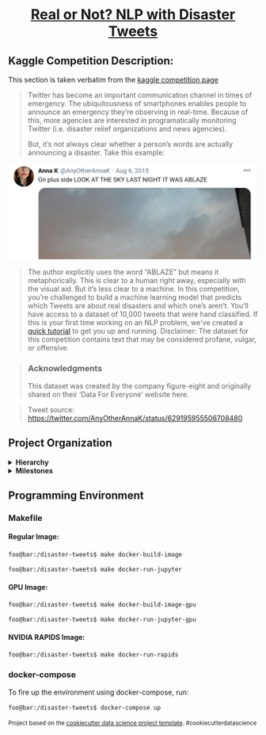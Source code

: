 <h1 align="center">
<p><a href="https://www.kaggle.com/c/nlp-getting-started">Real or Not? NLP with Disaster Tweets</a></p>
</h1>

## Kaggle Competition Description:
This section is taken verbatim from the [kaggle competition page](https://www.kaggle.com/c/nlp-getting-started)

>Twitter has become an important communication channel in times of emergency.
>The ubiquitousness of smartphones enables people to announce an emergency they’re observing in real-time. Because of this, more agencies are interested in programatically monitoring Twitter (i.e. disaster relief organizations and news agencies).
>
>But, it’s not always clear whether a person’s words are actually announcing a disaster. Take this example:

![](reports/figures/ablaze.png)


>The author explicitly uses the word “ABLAZE” but means it metaphorically. This is clear to a human right away, especially with the visual aid. But it’s less clear to a machine.
>In this competition, you’re challenged to build a machine learning model that predicts which Tweets are about real disasters and which one’s aren’t. You’ll have access to a dataset of 10,000 tweets that were hand classified. If this is your first time working on an NLP problem, we've created a [quick tutorial](https://www.kaggle.com/philculliton/nlp-getting-started-tutorial") to get you up and running.
>Disclaimer: The dataset for this competition contains text that may be considered profane, vulgar, or offensive.</p></div>

> ### Acknowledgments
>This dataset was created by the company figure-eight and originally shared on their ‘Data For Everyone’ website here.

>Tweet source: https://twitter.com/AnyOtherAnnaK/status/629195955506708480
## Project Organization
<details>
<summary><b>Hierarchy</b>
</summary>
<p>

```

.
|-- [       4096]  data
|   |-- [       4096]  external
|   |   |-- [       4096]  appen
|   |   |   |-- [     715427]  disaster_response_messages_test.csv
|   |   |   |-- [    5746561]  disaster_response_messages_training.csv
|   |   |   `-- [     739819]  disaster_response_messages_validation.csv
|   |   |-- [       4096]  figureeight
|   |   |   |-- [        181]  README.md
|   |   |   `-- [    2208398]  socialmedia-disaster-tweets-DFE.csv
|   |   |-- [       4096]  kaggle
|   |   |   |-- [      68603]  publicleaderboard.csv
|   |   |   |-- [      22746]  sample_submission.csv
|   |   |   |-- [     420783]  test.csv
|   |   |   `-- [     987712]  train.csv
|   |   |-- [       4096]  sentiment140
|   |   |   |-- [      74326]  testdata.manual.2009.06.14.csv
|   |   |   `-- [   85088272]  training.1600000.processed.noemoticon.zip
|   |   |-- [       4096]  slang
|   |   |   `-- [        280]  acronyms.json
|   |   `-- [       4096]  wikipedia
|   |       `-- [       3473]  emoticons.json
|   |-- [       4096]  features
|   |   |-- [       4096]  meta_embeddings
|   |   |-- [     365552]  test_6_topics_15_iterations.npy
|   |   |-- [    6682752]  test_ae_embeddings.npy
|   |   |-- [   13365376]  test_bert_large_cased_whole_embeddings.npy
|   |   |-- [   10024064]  test_bert_sst2_embeddings.npy
|   |   |-- [   10024064]  test_bertweet_embeddings.npy
|   |   |-- [    1670784]  test_nnlm_en_128_norm_embeddings.npy
|   |   |-- [    6682752]  test_use4_embeddings.npy
|   |   |-- [     365552]  train_6_topics_15_iterations.npy
|   |   |-- [     365552]  train_6_topics_3_iterations.npy
|   |   |-- [   15591552]  train_ae_embeddings.npy
|   |   |-- [   31182976]  train_bert_large_cased_whole_embeddings.npy
|   |   |-- [   23387264]  train_bert_sst2_embeddings.npy
|   |   |-- [   23387264]  train_bertweet_embeddings.npy
|   |   |-- [    3897984]  train_nnlm_en_128_norm_embeddings.npy
|   |   |-- [   15591552]  train_use4_embeddings.npy
|   |   `-- [       4096]  tweet_sentiment
|   |       |-- [      13180]  test_sent_lr_nought_1.npy
|   |       |-- [      13180]  test_sent_lr_nought_3_400_round.npy
|   |       |-- [      13180]  test_sent_lr_nought_3.npy
|   |       |-- [      30580]  train_sent_lr_nought_1.npy
|   |       |-- [      30580]  train_sent_lr_nought_3_400_round.npy
|   |       `-- [      30580]  train_sent_lr_nought_3.npy
|   `-- [       4096]  processed
|       |-- [     442585]  bigrams_with_frequency.graphml
|       |-- [     306981]  bigrams_with_frequency_largest_component.graphml
|       |-- [     265055]  cooccurence.gephi
|       |-- [    2353376]  cooccurrence.gexf
|       |-- [    1222571]  cooccurrence.json
|       |-- [      30730]  duplicates.gephi
|       |-- [      48744]  duplicates.graphml
|       |-- [       4096]  kaggle
|       |   `-- [    1024668]  train.csv
|       |-- [     198800]  network.pdf
|       |-- [    1686642]  processed.graphml
|       |-- [    1691020]  processed_normalized.graphml
|       `-- [     374524]  subgraph_stats.csv
|-- [        627]  docker-compose.yml
|-- [       4096]  dockerfiles
|   |-- [       4096]  gpu
|   |   `-- [        534]  Dockerfile
|   `-- [       4096]  vanilla
|       `-- [       1344]  Dockerfile
|-- [       4096]  docs
|   |-- [        489]  commands.rst
|   |-- [       7820]  conf.py
|   |-- [        256]  getting-started.rst
|   |-- [        443]  index.rst
|   |-- [       5114]  make.bat
|   `-- [       5600]  Makefile
|-- [      11357]  LICENSE
|-- [        951]  Makefile
|-- [       4096]  models
|   |-- [      22746]  bertweet_finetuned.csv
|   |-- [      22746]  bertweet_finetuned_v2.csv
|   |-- [       4096]  bertweet_finetuning
|   |   `-- [       4096]  bertweet_kaggle
|   |       |-- [        775]  config.json
|   |       `-- [  539876480]  tf_model.h5
|   |-- [    2900673]  model_2021-01-13_200919_Pipeline_1x10cv_0.75_bertweet.pck
|   |-- [    2898625]  model_2021-01-13_201242_Pipeline_1x10cv_0.77_use4.pck
|   |-- [    2895551]  model_2021-01-13_201437_Pipeline_1x10cv_0.75_nnlm_en_128_norm.pck
|   |-- [    2902721]  model_2021-01-13_201659_Pipeline_1x10cv_0.72_bert_large_cased_whole.pck
|   |-- [      22746]  submission_2021-01-13_200919_Pipeline_1x10cv_0.75_bertweet.csv
|   |-- [      22746]  submission_2021-01-13_201242_Pipeline_1x10cv_0.77_use4.csv
|   |-- [      22746]  submission_2021-01-13_201437_Pipeline_1x10cv_0.75_nnlm_en_128_norm.csv
|   |-- [      22746]  submission_2021-01-13_201659_Pipeline_1x10cv_0.72_bert_large_cased_whole.csv
|   |-- [      22746]  submission_2021-01-18_104600_Pipeline_1x10cv_0.78_bertweet.csv
|   |-- [      22746]  submission_2021-01-18_105116_Pipeline_1x10cv_0.78_bertweet.csv
|   |-- [      22746]  submission_2021-01-18_110410_Pipeline_1x10cv_0.78_bertweet.csv
|   |-- [      22746]  submission_2021-01-18_110619_Pipeline_1x10cv_0.78_use4.csv
|   |-- [      22746]  submission_2021-01-18_110839_Pipeline_1x10cv_0.78_use4.csv
|   |-- [      22746]  submission_2021-01-18_110850_Pipeline_1x10cv_0.78_use4.csv
|   |-- [      22746]  submission_2021-01-20_135736_Pipeline_1x10cv_0.76_bert_sst2.csv
|   |-- [      22746]  submission_2021-01-20_144757_Pipeline_1x10cv_0.74_bertweet.csv
|   |-- [      22746]  submission_2021-01-21_202752_Pipeline_1x10cv_0.77_ae.csv
|   |-- [      22746]  submission_2021-01-21_204226_Pipeline_1x10cv_0.76_ae.csv
|   |-- [      22746]  submission_2021-01-21_210502_Pipeline_1x10cv_0.76_ae.csv
|   `-- [       4096]  xgboost
|       |-- [     609581]  bst_lr_nought_1.dump
|       |-- [     582574]  bst_lr_nought_1.save
|       |-- [     937710]  bst_lr_nought_3_400_round.dump
|       |-- [     923222]  bst_lr_nought_3_400_round.save
|       |-- [     535196]  bst_lr_nought_3.dump
|       `-- [     520798]  bst_lr_nought_3.save
|-- [       4096]  notebooks
|   |-- [    5031035]  co_occurrence_analysis.ipynb
|   |-- [      17536]  duplicates.ipynb
|   |-- [      43886]  embeddings_with_linear_svc_eval_pipeline.ipynb
|   |-- [   16133088]  exploratory_data_analysis.ipynb
|   |-- [      15852]  feature_creation_with_large_language_models.ipynb
|   |-- [      50916]  fine_tuning_transformers.ipynb
|   |-- [     226962]  initial_data_analysis.ipynb
|   |-- [     700731]  initial_data_exploration.ipynb
|   |-- [    3828887]  lightgbm.ipynb
|   |-- [      62326]  meta_embeddings.ipynb
|   |-- [     547534]  meta_feature_exploration.ipynb
|   |-- [      56666]  model_pipeline_CountVectorizer.ipynb
|   |-- [     363613]  model_pipeline_tfidfVectorizer.ipynb
|   |-- [       7000]  pipeline_spacy_VectorTransformer.ipynb
|   |-- [   15645857]  presentation.ipynb
|   |-- [       3911]  template_model_pipeline.ipynb
|   |-- [       9530]  template_model_tutorial.ipynb
|   |-- [   12594651]  topic_modeling.ipynb
|   |-- [      63956]  tweet_sentiment.ipynb
|   `-- [       4096]  wandb
|       |-- [         52]  debug-internal.log -> run-20210111_171912-1phci8oe/logs/debug-internal.log
|       |-- [         43]  debug.log -> run-20210111_171912-1phci8oe/logs/debug.log
|       |-- [         28]  latest-run -> run-20210111_171912-1phci8oe
|       `-- [       4096]  run-20210111_171912-1phci8oe
|           |-- [       4096]  files
|           |   |-- [        176]  config.yaml
|           |   |-- [     119781]  output.log
|           |   |-- [       2623]  requirements.txt
|           |   |-- [        765]  wandb-metadata.json
|           |   `-- [        156]  wandb-summary.json
|           |-- [       4096]  logs
|           |   |-- [   14152320]  debug-internal.log
|           |   `-- [       6527]  debug.log
|           `-- [    8212534]  run-1phci8oe.wandb
|-- [       6700]  README.md
|-- [       4096]  references
|   `-- [          0]  literature.bib
|-- [       4096]  reports
|   |-- [       4096]  data
|   |   |-- [       3312]  meta_features_individual.pck
|   |   `-- [     915251]  meta_features_union.pck
|   |-- [       4096]  figures
|   |   |-- [     148066]  ablaze.png
|   |   |-- [     159152]  ModalNet-21.png
|   |   |-- [     155087]  PLMfamily.jpg
|   |   |-- [     188129]  transformer.png
|   |   `-- [     361452]  twitter.png
|   `-- [       4096]  gephi_reports
|       |-- [       4096]  degree
|       |   |-- [      12439]  degree-distribution.png
|       |   `-- [        154]  report.html
|       |-- [       4096]  diameter
|       |   |-- [      10828]  Betweenness Centrality Distribution.png
|       |   |-- [      12389]  Closeness Centrality Distribution.png
|       |   |-- [       9938]  Eccentricity Distribution.png
|       |   |-- [      12727]  Harmonic Closeness Centrality Distribution.png
|       |   `-- [        662]  report.html
|       |-- [       4096]  exported
|       |   `-- [    2014391]  no_labels.png
|       |-- [       4096]  HITS
|       |   |-- [      10870]  authorities.png
|       |   |-- [      10327]  hubs.png
|       |   `-- [        366]  report.html
|       |-- [       4096]  modularity_10
|       |   |-- [      15064]  communities-size-distribution.png
|       |   `-- [        715]  report.html
|       |-- [       4096]  modularity_5
|       |   |-- [      15921]  communities-size-distribution.png
|       |   `-- [        715]  report.html
|       |-- [       4096]  Project1
|       |   |-- [       2555]  about.html
|       |   |-- [       1634]  estadisticas.json
|       |   |-- [       4096]  img
|       |   |   |-- [       2595]  download.png
|       |   |   |-- [      12799]  glyphicons-halflings.png
|       |   |   |-- [       4176]  loading.gif
|       |   |   |-- [      21384]  logo_final.png
|       |   |   |-- [        327]  opendata.png
|       |   |   |-- [      22475]  upm.png
|       |   |   `-- [     142574]  utpl.jpg
|       |   |-- [       5037]  index.html
|       |   |-- [       5187]  info.html
|       |   |-- [       4096]  js
|       |   |   |-- [      28538]  bootstrap.min.js
|       |   |   |-- [      93636]  jquery-1.8.3.min.js
|       |   |   |-- [       4341]  jquery.cookie.js
|       |   |   |-- [     110593]  jquery-ui-1.10.3.custom.min.js
|       |   |   |-- [      12669]  loxawebsite-0.9.1.js
|       |   |   |-- [      30907]  sigma.min.js
|       |   |   `-- [       6173]  sigma.parseGexf.js
|       |   |-- [       4096]  styles
|       |   |   |-- [     121689]  bootstrap.css
|       |   |   |-- [       4096]  images
|       |   |   |   |-- [       1738]  animated-overlay.gif
|       |   |   |   |-- [        418]  ui-bg_diagonals-thick_18_b81900_40x40.png
|       |   |   |   |-- [        312]  ui-bg_diagonals-thick_20_666666_40x40.png
|       |   |   |   |-- [        205]  ui-bg_flat_10_000000_40x100.png
|       |   |   |   |-- [        262]  ui-bg_glass_100_f6f6f6_1x400.png
|       |   |   |   |-- [        348]  ui-bg_glass_100_fdf5ce_1x400.png
|       |   |   |   |-- [        207]  ui-bg_glass_65_ffffff_1x400.png
|       |   |   |   |-- [       5815]  ui-bg_gloss-wave_35_f6a828_500x100.png
|       |   |   |   |-- [        278]  ui-bg_highlight-soft_100_eeeeee_1x100.png
|       |   |   |   |-- [        328]  ui-bg_highlight-soft_75_ffe45c_1x100.png
|       |   |   |   |-- [       6922]  ui-icons_222222_256x240.png
|       |   |   |   |-- [       4549]  ui-icons_228ef1_256x240.png
|       |   |   |   |-- [       4549]  ui-icons_ef8c08_256x240.png
|       |   |   |   |-- [       4549]  ui-icons_ffd27a_256x240.png
|       |   |   |   `-- [       6299]  ui-icons_ffffff_256x240.png
|       |   |   `-- [      18120]  jquery-ui-1.10.3.custom.min.css
|       |   `-- [       4096]  Workspace1
|       |       |-- [    9012123]  Workspace1.csv
|       |       |-- [    2353376]  Workspace1.gexf
|       |       `-- [     202070]  Workspace1.pdf
|       |-- [       4096]  screenshots
|       |   |-- [    1567191]  network.png
|       |   `-- [      66383]  screenshot_142429.png
|       `-- [       4096]  weighted_degree
|           |-- [        174]  report.html
|           `-- [      15232]  w-degree-distribution.png
`-- [       4096]  src
    |-- [       8099]  evaluation.py
    |-- [       4096]  features
    |   |-- [      24766]  meta_features_spacy.py
    |   `-- [       4096]  __pycache__
    |       `-- [      33319]  meta_features_spacy.cpython-38.pyc
    |-- [          0]  __init__.py
    `-- [       4096]  __pycache__
        |-- [       4452]  evaluation.cpython-36.pyc
        `-- [       4478]  evaluation.cpython-38.pyc

50 directories, 187 files


```
</p>
</details>

<details>
<summary><b>Milestones</b>
</summary>
<p>

1. MS: Agree on core technologies & frameworks
    * **Description:**
        - Programming: Python3, scikit-learn, sphinx
        - Infrastructure: github, docker, notebooks
        - orga: discord, BBB
    * **Tasks:**
        - [x] Supervisor Kick-Off: everyone
        - [x] Discord server setup: everyone
        - [x] Repo setup: Chris
        - [x] Project plan: Julian + Karl
    * **Deliverables:** Project Plan, repository
    * **Due:** 23.11.2020

2. MS: Implement evaluation pipeline:
    * **Description:**
        - Shared evaluation pipeline: (1) read data -> (2) feed to model -> (3) generate score, plots + submission file
        - Idea: Once pipeline stands, everyone plays with models in step (2)
    * **Tasks:**
        - [x] Implement data assembly
        - [x] Implement K-Fold Cross-Validation
        - [x] Generate result graphs and scores
        - [x] Generate submission file
    * **Deliverables:** Shared Evaluation Pipeline
3. MS: First Model Iteration:
    * **Description:**
        - Baseline model: Integrate simple model from tutorial (https://www.kaggle.com/philculliton/nlp-getting-started-tutorial)
        - Everyone plays with models in step (2)
    * **Tasks:**
        - [x] Implement model from tutorial
        - [x] Implement own features & models
    * **Deliverables:** Model dumps and their evaluation results
4. MS: Second Model Iteration:
    * **Description:**
        - Sync: Share insights & features from first iteration in group and with supervisor
        - Everyone attempts to improve their models from insights & features
    * **Tasks:**
        - [x] Sync Meeting (with supervisor?): everyone (pending)
        - [x] Improve own features & models: everyone (pending)
    * **Deliverables:** Model dumps and their evaluation results
5. MS: Final Presentation
    * **Tasks:**
        - [x] Intro slides
        - [x] Leaderboard stats slide
        - [x] Our result slides
    * **Deliverables:** Presentation Slides
    * **Due:** ? (end of january)
6. MS: Final Report
    * **Tasks:**
        - [ ] LaTeX template ? (pending)
        - [ ] Abstract: ? (pending)
        - [ ] Intro: ? (pending)
        - [ ] Related Work: ? (pending)
        - [ ] Methods: ? (pending)
        - [ ] Result: ? (pending)
        - [ ] Discussion: ? (pending)
    * **Deliverables:** Report Document
    * **Due:** ? (end of february)
</p>
</details>

## Programming Environment
### Makefile
#### Regular Image:
```console
foo@bar:/disaster-tweets$ make docker-build-image
```
```console
foo@bar:/disaster-tweets$ make docker-run-jupyter
```

#### GPU Image:
```console
foo@bar:/disaster-tweets$ make docker-build-image-gpu
```
```console
foo@bar:/disaster-tweets$ make docker-run-jupyter-gpu
```
#### NVIDIA RAPIDS Image:
```console
foo@bar:/disaster-tweets$ make docker-run-rapids
```
### docker-compose
To fire up the environment using docker-compose, run:
```console
foo@bar:/disaster-tweets$ docker-compose up
```



<p><small>Project based on the <a target="_blank" href="https://drivendata.github.io/cookiecutter-data-science/">cookiecutter data science project template</a>. #cookiecutterdatascience</small></p>
